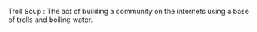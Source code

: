 Troll Soup : The act of building a community on the internets using a base of trolls and boiling water.